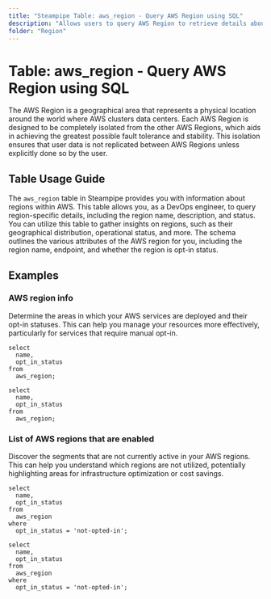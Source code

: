 ```yaml
---
title: "Steampipe Table: aws_region - Query AWS Region using SQL"
description: "Allows users to query AWS Region to retrieve details about AWS regions including their names, descriptions, and statuses."
folder: "Region"
---
```


# Table: aws_region - Query AWS Region using SQL

The AWS Region is a geographical area that represents a physical location around the world where AWS clusters data centers. Each AWS Region is designed to be completely isolated from the other AWS Regions, which aids in achieving the greatest possible fault tolerance and stability. This isolation ensures that user data is not replicated between AWS Regions unless explicitly done so by the user.

## Table Usage Guide

The `aws_region` table in Steampipe provides you with information about regions within AWS. This table allows you, as a DevOps engineer, to query region-specific details, including the region name, description, and status. You can utilize this table to gather insights on regions, such as their geographical distribution, operational status, and more. The schema outlines the various attributes of the AWS region for you, including the region name, endpoint, and whether the region is opt-in status.

## Examples

### AWS region info
Determine the areas in which your AWS services are deployed and their opt-in statuses. This can help you manage your resources more effectively, particularly for services that require manual opt-in.

```sql+postgres
select
  name,
  opt_in_status
from
  aws_region;
```

```sql+sqlite
select
  name,
  opt_in_status
from
  aws_region;
```


### List of AWS regions that are enabled
Discover the segments that are not currently active in your AWS regions. This can help you understand which regions are not utilized, potentially highlighting areas for infrastructure optimization or cost savings.

```sql+postgres
select
  name,
  opt_in_status
from
  aws_region
where
  opt_in_status = 'not-opted-in';
```

```sql+sqlite
select
  name,
  opt_in_status
from
  aws_region
where
  opt_in_status = 'not-opted-in';
```
